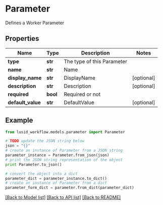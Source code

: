# Parameter

Defines a Worker Parameter

## Properties
Name | Type | Description | Notes
------------ | ------------- | ------------- | -------------
**type** | **str** | The type of this Parameter | 
**name** | **str** | Name | 
**display_name** | **str** | DisplayName | [optional] 
**description** | **str** | Description | [optional] 
**required** | **bool** | Required or not | 
**default_value** | **str** | DefaultValue | [optional] 

## Example

```python
from lusid_workflow.models.parameter import Parameter

# TODO update the JSON string below
json = "{}"
# create an instance of Parameter from a JSON string
parameter_instance = Parameter.from_json(json)
# print the JSON string representation of the object
print Parameter.to_json()

# convert the object into a dict
parameter_dict = parameter_instance.to_dict()
# create an instance of Parameter from a dict
parameter_form_dict = parameter.from_dict(parameter_dict)
```
[[Back to Model list]](../README.md#documentation-for-models) [[Back to API list]](../README.md#documentation-for-api-endpoints) [[Back to README]](../README.md)


